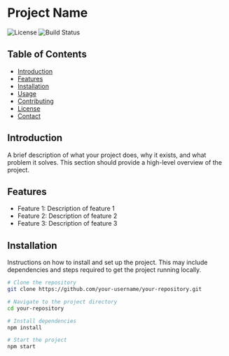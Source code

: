 # Project Name

![License](https://img.shields.io/badge/license-MIT-blue.svg)
![Build Status](https://img.shields.io/badge/build-passing-brightgreen.svg)

## Table of Contents

- [Introduction](#introduction)
- [Features](#features)
- [Installation](#installation)
- [Usage](#usage)
- [Contributing](#contributing)
- [License](#license)
- [Contact](#contact)

## Introduction

A brief description of what your project does, why it exists, and what problem it solves. This section should provide a high-level overview of the project.

## Features

- Feature 1: Description of feature 1
- Feature 2: Description of feature 2
- Feature 3: Description of feature 3

## Installation

Instructions on how to install and set up the project. This may include dependencies and steps required to get the project running locally.

```bash
# Clone the repository
git clone https://github.com/your-username/your-repository.git

# Navigate to the project directory
cd your-repository

# Install dependencies
npm install

# Start the project
npm start
